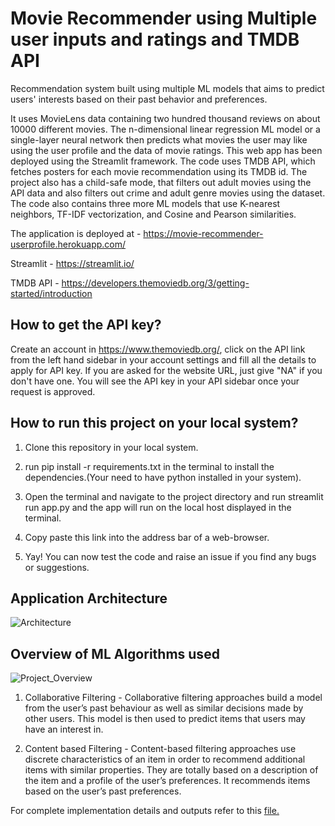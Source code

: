 # Movie Recommender using Multiple user inputs and ratings and TMDB API

Recommendation system built using multiple ML models that aims to 
predict users' interests based on their past behavior and 
preferences.

It uses MovieLens data containing two hundred thousand reviews 
on about 10000 different movies. The n-dimensional linear 
regression ML model or a single-layer neural network then 
predicts what movies the user may like using the user profile 
and the data of movie ratings. This web app has been deployed 
using the Streamlit framework. The code uses TMDB API, which 
fetches posters for each movie recommendation using its TMDB id. 
The project also has a child-safe mode, that filters out adult 
movies using the API data and also filters out crime and adult 
genre movies using the dataset. The code also contains three 
more ML models that use K-nearest neighbors, TF-IDF 
vectorization, and Cosine and Pearson similarities.

The application is deployed at - https://movie-recommender-userprofile.herokuapp.com/

Streamlit - https://streamlit.io/

TMDB API - https://developers.themoviedb.org/3/getting-started/introduction


## How to get the API key?

Create an account in https://www.themoviedb.org/, click on the 
API link from the left hand sidebar in your account settings and 
fill all the details to apply for API key. If you are asked for 
the website URL, just give "NA" if you don't have one. You will 
see the API key in your API sidebar once your request is approved.

## How to run this project on your local system?

1. Clone this repository in your local system.

2. run pip install -r requirements.txt in the terminal to install
the dependencies.(Your need to have python installed in your system).

3. Open the terminal and navigate to the project directory and run
streamlit run app.py and the app will run on the local host displayed
in the terminal.

4. Copy paste this link into the address bar of a web-browser.

5. Yay! You can now test the code and raise an issue if you find any
bugs or suggestions.

## Application Architecture
![Architecture](https://user-images.githubusercontent.com/83298237/190175048-f387d662-9385-49fd-9a6b-dc95bacf1a0b.png)

## Overview of ML Algorithms used
![Project_Overview](https://user-images.githubusercontent.com/83298237/190177646-422a177d-749b-4294-b7d1-28d1d5d51918.png)

1. Collaborative Filtering - Collaborative filtering approaches build a model from the user’s past
behaviour as well as similar decisions made by other users. This model is then used to predict
items that users may have an interest in.

2. Content based Filtering - Content-based filtering approaches use discrete characteristics of
an item in order to recommend additional items with similar properties. They are totally
based on a description of the item and a profile of the user’s preferences. It recommends
items based on the user’s past preferences.

For complete implementation details and outputs refer 
to this [file.](https://github.com/adarshpalaskar1/Movie-Recommender-System/blob/main/Implementation%20-%20Jupyter%20Notebook.pdf)
